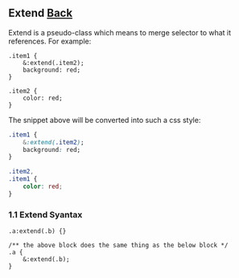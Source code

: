 ## Extend [Back](./../less.md)

Extend is a pseudo-class which means to merge selector to what it references. For example:

```less
.item1 {
    &:extend(.item2);
    background: red;
}

.item2 {
    color: red;
}
```

The snippet above will be converted into such a css style:

```css
.item1 {
    &:extend(.item2);
    background: red;
}

.item2,
.item1 {
    color: red;
}
```

### 1.1 Extend Syantax

```less
.a:extend(.b) {}

/** the above block does the same thing as the below block */
.a {
    &:extend(.b);
}
```
